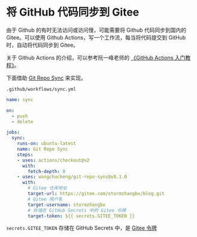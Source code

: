 # 将 GitHub 代码同步到 Gitee

由于 Github 的有时无法访问或访问慢，可能需要将 Github 代码同步到国内的 Gitee。可以使用 Github Actions，写一个工作流，每当将代码提交到 GitHub 时，自动将代码同步到 Gitee。

关于 Github Actions 的介绍，可以参考阮一峰老师的 [《GitHub Actions 入门教程》](http://www.ruanyifeng.com/blog/2019/09/getting-started-with-github-actions.html)。

下面借助 [Git Repo Sync](https://github.com/wangchucheng/git-repo-sync) 来实现。

`.github/workflows/sync.yml`

```yml
name: sync

on: 
  - push
  - delete

jobs:
  sync:
    runs-on: ubuntu-latest
    name: Git Repo Sync
    steps:
    - uses: actions/checkout@v2
      with:
        fetch-depth: 0
    - uses: wangchucheng/git-repo-sync@v0.1.0
      with:
        # Gitee 仓库地址
        target-url: https://gitee.com/stormzhangbx/blog.git
        # Gitee 用户名
        target-username: stormzhangbx
        # 存储在 GitHub Secrets 中的 Gitee 令牌
        target-token: ${{ secrets.GITEE_TOKEN }}
```

`secrets.GITEE_TOKEN` 存储在 GitHub Secrets 中，是 [Gitee 令牌](https://gitee.com/profile/personal_access_tokens)
